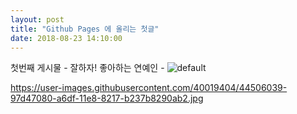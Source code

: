 ```yaml
---
layout: post
title: "Github Pages 에 올리는 첫글"
date: 2018-08-23 14:10:00
---
```


첫번째 게시물 - 잘하자!
좋아하는 연예인 - 
![default](https://user-images.githubusercontent.com/40019404/44506039-97d47080-a6df-11e8-8217-b237b8290ab2.jpg)

https://user-images.githubusercontent.com/40019404/44506039-97d47080-a6df-11e8-8217-b237b8290ab2.jpg
